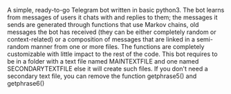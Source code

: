 A simple, ready-to-go Telegram bot written in basic python3.
The bot learns from messages of users it chats with and replies to them; the messages it sends are generated through functions that use Markov chains, old messages the bot has received (they can be either completely random or context-related) or a composition of messages that are linked in a semi-random manner from one or more files.
The functions are completely customizable with little impact to the rest of the code.
This bot requires to be in a folder with a text file named MAINTEXTFILE and one named SECONDARYTEXTFILE else it will create such files. If you don't need a secondary text file, you can remove the function getphrase5() and getphrase6()
